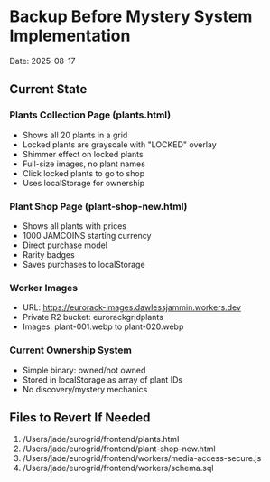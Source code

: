 # Backup Before Mystery System Implementation
Date: 2025-08-17

## Current State

### Plants Collection Page (plants.html)
- Shows all 20 plants in a grid
- Locked plants are grayscale with "LOCKED" overlay
- Shimmer effect on locked plants
- Full-size images, no plant names
- Click locked plants to go to shop
- Uses localStorage for ownership

### Plant Shop Page (plant-shop-new.html)
- Shows all plants with prices
- 1000 JAMCOINS starting currency
- Direct purchase model
- Rarity badges
- Saves purchases to localStorage

### Worker Images
- URL: https://eurorack-images.dawlessjammin.workers.dev
- Private R2 bucket: eurorackgridplants
- Images: plant-001.webp to plant-020.webp

### Current Ownership System
- Simple binary: owned/not owned
- Stored in localStorage as array of plant IDs
- No discovery/mystery mechanics

## Files to Revert If Needed
1. /Users/jade/eurogrid/frontend/plants.html
2. /Users/jade/eurogrid/frontend/plant-shop-new.html
3. /Users/jade/eurogrid/frontend/workers/media-access-secure.js
4. /Users/jade/eurogrid/frontend/workers/schema.sql